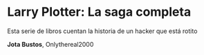 # Larry Plotter: La saga completa

Esta serie de libros cuentan la historia de un hacker que está rotito

**Jota Bustos**, Onlythereal2000
